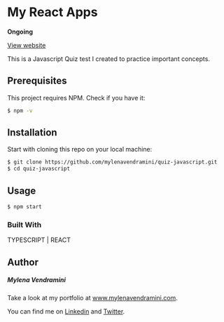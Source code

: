 # My React Apps

**Ongoing**

[View website](https://javascript-quiz-mv.netlify.app/)

This is a Javascript Quiz test I created to practice important concepts.

## Prerequisites

This project requires NPM. Check if you have it:

```bash
$ npm -v
```

## Installation

Start with cloning this repo on your local machine:

```bash
$ git clone https://github.com/mylenavendramini/quiz-javascript.git
$ cd quiz-javascript
```

## Usage

```bash
$ npm start
```

### Built With

TYPESCRIPT | REACT

## Author

##### Mylena Vendramini

Take a look at my portfolio at www.mylenavendramini.com.

You can find me on [Linkedin](https://www.linkedin.com/in/mylenavendramini/) and [Twitter](https://twitter.com/mmvendramini).
